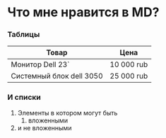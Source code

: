 # Что мне нравится в MD?

### Таблицы
Товар            | Цена
---------------- | -------------
Монитор Dell 23` | 10 000 rub
Системный блок dell 3050  | 25 000 rub

### И списки

1. Элементы в котором могут быть
    1. вложенными
2. и не вложенными
